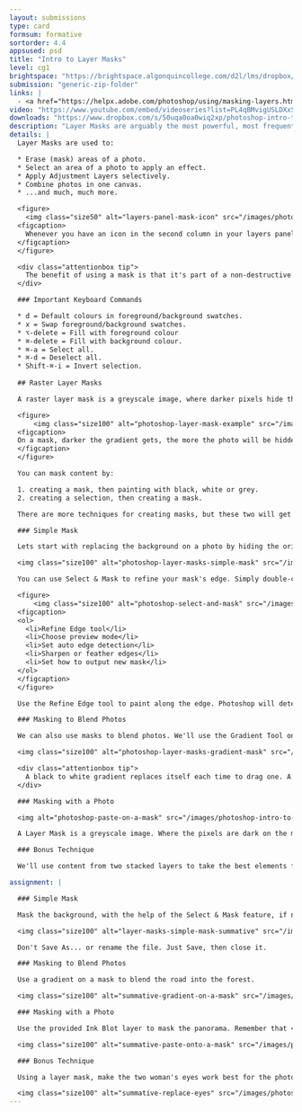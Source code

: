 ```yaml
---
layout: submissions
type: card
formsum: formative
sortorder: 4.4
appsused: psd
title: "Intro to Layer Masks"
level: cg1
brightspace: "https://brightspace.algonquincollege.com/d2l/lms/dropbox/user/folder_submit_files.d2l?db=84512&grpid=0&isprv=0&bp=0&ou=92671"
submission: "generic-zip-folder"
links: |
  - <a href="https://helpx.adobe.com/photoshop/using/masking-layers.html" target="_blank" title="Adobe: Mask Layers">Adobe: Mask Layers</a>
video: "https://www.youtube.com/embed/videoseries?list=PL4qBMvigUSLDXxSkeR7f0X8DmBp0hlEaj"
downloads: "https://www.dropbox.com/s/50uqa0oa0wiq2xp/photoshop-intro-to-layer-masks.zip?dl=1"
description: "Layer Masks are arguably the most powerful, most frequently used tool in the whole Photoshop universe. We'll create pixel-based Layer Masks to achieve different results."
details: |
  Layer Masks are used to:

  * Erase (mask) areas of a photo.
  * Select an area of a photo to apply an effect.
  * Apply Adjustment Layers selectively.
  * Combine photos in one canvas.
  * ...and much, much more.

  <figure>
    <img class="size50" alt="layers-panel-mask-icon" src="/images/photoshop-intro-to-layer-masks/layers-panel-mask-icon.jpg">
  <figcaption>
    Whenever you have an icon in the second column in your layers panel, that's a mask.
  </figcaption>
  </figure>

  <div class="attentionbox tip">
    The benefit of using a mask is that it's part of a non-destructive workflow in Photoshop. The alternative would be to erase pixels, rather than hiding (or masking) them, which is never advisable.
  </div>

  ### Important Keyboard Commands

  * d = Default colours in foreground/background swatches.
  * x = Swap foreground/background swatches.
  * ⌥-delete = Fill with foreground colour
  * ⌘-delete = Fill with background colour.
  * ⌘-a = Select all.
  * ⌘-d = Deselect all.
  * Shift-⌘-i = Invert selection.
  
  ## Raster Layer Masks

  A raster layer mask is a greyscale image, where darker pixels hide the underlying photo to increasing degrees. It works a bit like a dimmer on a light switch. The darker the pixels are on the mask, the less you can see the photo on that layer.

  <figure>
      <img class="size100" alt="photoshop-layer-mask-example" src="/images/photoshop-intro-to-layer-masks/photoshop-layer-mask-example.jpg">
  <figcaption>
  On a mask, darker the gradient gets, the more the photo will be hidden.
  </figcaption>
  </figure>

  You can mask content by:

  1. creating a mask, then painting with black, white or grey.
  2. creating a selection, then creating a mask.

  There are more techniques for creating masks, but these two will get you started.

  ### Simple Mask

  Lets start with replacing the background on a photo by hiding the original one to reveal the one on the layer below. In this case, we'll change the background to a beach scene.

  <img class="size100" alt="photoshop-layer-masks-simple-mask" src="/images/photoshop-intro-to-layer-masks/photoshop-layer-masks-simple-mask.jpg">

  You can use Select & Mask to refine your mask's edge. Simply double-click on the mask's icon in the Layers panel to access it.

  <figure>
      <img class="size100" alt="photoshop-select-and-mask" src="/images/photoshop-intro-to-layer-masks/photoshop-select-and-mask.jpg">
  <figcaption>
  <ol>
  	<li>Refine Edge tool</li>
  	<li>Choose preview mode</li>
  	<li>Set auto edge detection</li>
  	<li>Sharpen or feather edges</li>
  	<li>Set how to output new mask</li>
  </ol>
  </figcaption>
  </figure>

  Use the Refine Edge tool to paint along the edge. Photoshop will detect edges, then try to guess how to enhance the selection.

  ### Masking to Blend Photos

  We can also use masks to blend photos. We'll use the Gradient Tool on the mask. Since black hides and white reveals, this will make the photo on the top layer gradually become transparent to partially reveal the photo below.

  <img class="size100" alt="photoshop-layer-masks-gradient-mask" src="/images/photoshop-intro-to-layer-masks/photoshop-layer-masks-gradient-mask.jpg">

  <div class="attentionbox tip">
    A black to white gradient replaces itself each time to drag one. A black to transparent gradient adds to itself each time you drag one.
  </div>

  ### Masking with a Photo

  <img alt="photoshop-paste-on-a-mask" src="/images/photoshop-intro-to-layer-masks/photoshop-paste-on-a-mask.jpg" class="size100">

  A Layer Mask is a greyscale image. Where the pixels are dark on the mask, they're hiding whatever's on the layer below. Where they're light, they reveal what's on the layers below. It stands to reason that if we paste a photo onto a mask, it will do the same, hopefully giving us interesting results.  

  ### Bonus Technique

  We'll use content from two stacked layers to take the best elements from each photo. In the end, everyone will have a smile on their faces. We'll use Auto-Align Layers and Layer Masks to accomplish this. You'll see; it's pretty cool. 

assignment: |

  ### Simple Mask

  Mask the background, with the help of the Select & Mask feature, if needed.

  <img class="size100" alt="layer-masks-simple-mask-summative" src="/images/photoshop-intro-to-layer-masks/summative-simple-mask-summative.jpg">

  Don't Save As... or rename the file. Just Save, then close it.

  ### Masking to Blend Photos

  Use a gradient on a mask to blend the road into the forest.

  <img class="size100" alt="summative-gradient-on-a-mask" src="/images/photoshop-intro-to-layer-masks/summative-gradient-on-a-mask.jpg">

  ### Masking with a Photo

  Use the provided Ink Blot layer to mask the panorama. Remember that <span class="command">⌘-i</span> inverts colours.

  <img class="size100" alt="summative-paste-onto-a-mask" src="/images/photoshop-intro-to-layer-masks/summative-paste-onto-a-mask.jpg">

  ### Bonus Technique

  Using a layer mask, make the two woman's eyes work best for the photo.

  <img class="size100" alt="summative-replace-eyes" src="/images/photoshop-intro-to-layer-masks/summative-replace-eyes.jpg">
---
```

